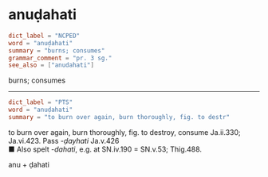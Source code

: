 # anuḍahati

``` toml
dict_label = "NCPED"
word = "anuḍahati"
summary = "burns; consumes"
grammar_comment = "pr. 3 sg."
see_also = ["anudahati"]
```

burns; consumes

--------------------

``` toml
dict_label = "PTS"
word = "anuḍahati"
summary = "to burn over again, burn thoroughly, fig. to destr"
```

to burn over again, burn thoroughly, fig. to destroy, consume Ja.ii.330; Ja.vi.423. Pass *\-ḍayhati* Ja.v.426  
■ Also spelt *\-dahati*, e.g. at SN.iv.190 = SN.v.53; Thig.488.

anu \+ ḍahati

